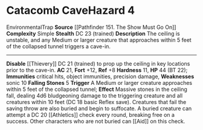 ﻿---
ac: '21'
all_resistance: null
complexity: Simple
element: null
fortitude: '+12'
hardness: '11'
hazard_type: Environmental
hp: 44 (BT 22)
id: '218'
immunity:
- critical hits
- object immunities
- precision damage
level: '4'
name: Catacomb Cave
rarity: Common
reflex: '+8'
resistance: null
school: null
source: '[[DATABASE/source/Pathfinder 151. The Show Must Go On|Pathfinder #151: The
  Show Must Go On]]'
trait:
- '[[DATABASE/trait/Environmental|Environmental]]'
- '[[DATABASE/trait/Trap|Trap]]'
type: Hazard
weakness:
- '[[DATABASE/trait/Sonic|sonic]] 10'
will: null

---
# Catacomb Cave<span class="item-type">Hazard 4</span>

<span class="item-trait">Environmental</span><span class="item-trait">Trap</span>
**Source** [[Pathfinder 151. The Show Must Go On]]
**Complexity** Simple
**Stealth** DC 23 (trained)
**Description** The ceiling is unstable, and any Medium or larger creature that approaches within 5 feet of the collapsed tunnel triggers a cave-in.

---
**Disable** [[Thievery]] DC 21 (trained) to prop up the ceiling in key locations prior to the cave-in.
**AC** 21, **Fort** +12, **Ref** +8
**Hardness** 11, **HP** 44 (BT 22); **Immunities** critical hits, object immunities, precision damage, **Weaknesses** sonic 10
**Falling Stones** <span class="action-icon">5</span> **Trigger** A Medium or larger creature approaches within 5 feet of the collapsed tunnel; **Effect** Massive stones in the ceiling fall, dealing 4d6 bludgeoning damage to the triggering creature and all creatures within 10 feet (DC 18 basic Reflex save). Creatures that fail the saving throw are also buried and begin to suffocate. A buried creature can attempt a DC 20 [[Athletics]] check every round, breaking free on a success. Other characters who are not buried can [[Aid]] on this check.
